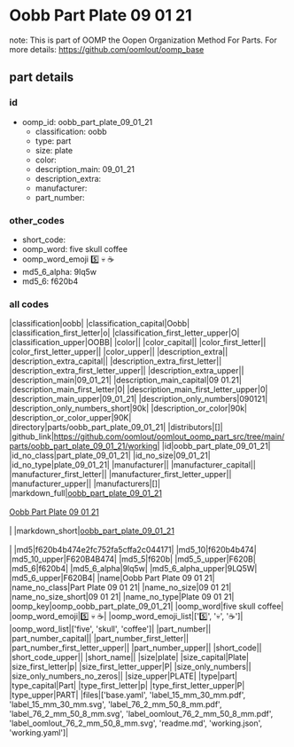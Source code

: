 # Oobb Part Plate 09 01 21  

note: This is part of OOMP the Oopen Organization Method For Parts. For more details: https://github.com/oomlout/oomp_base

##  part details





### id
* oomp_id: oobb_part_plate_09_01_21
  * classification: oobb
  * type: part
  * size: plate
  * color: 
  * description_main: 09_01_21
  * description_extra: 
  * manufacturer: 
  * part_number: 

### other_codes
* short_code: 
* oomp_word: five skull coffee
* oomp_word_emoji :five: :skull: :coffee:
* md5_6_alpha: 9lq5w
* md5_6: f620b4

### all codes 
|classification|oobb|
|classification_capital|Oobb|
|classification_first_letter|o|
|classification_first_letter_upper|O|
|classification_upper|OOBB|
|color||
|color_capital||
|color_first_letter||
|color_first_letter_upper||
|color_upper||
|description_extra||
|description_extra_capital||
|description_extra_first_letter||
|description_extra_first_letter_upper||
|description_extra_upper||
|description_main|09_01_21|
|description_main_capital|09 01.21|
|description_main_first_letter|0|
|description_main_first_letter_upper|0|
|description_main_upper|09_01_21|
|description_only_numbers|090121|
|description_only_numbers_short|90k|
|description_or_color|90k|
|description_or_color_upper|90K|
|directory|parts/oobb_part_plate_09_01_21|
|distributors|[]|
|github_link|https://github.com/oomlout/oomlout_oomp_part_src/tree/main/parts/oobb_part_plate_09_01_21/working|
|id|oobb_part_plate_09_01_21|
|id_no_class|part_plate_09_01_21|
|id_no_size|09_01_21|
|id_no_type|plate_09_01_21|
|manufacturer||
|manufacturer_capital||
|manufacturer_first_letter||
|manufacturer_first_letter_upper||
|manufacturer_upper||
|manufacturers|[]|
|markdown_full|[oobb_part_plate_09_01_21](https://github.com/oomlout/oomlout_oomp_part_src/tree/main/parts/oobb_part_plate_09_01_21/working)<br>[](https://github.com/oomlout/oomlout_oomp_part_src/tree/main/parts/oobb_part_plate_09_01_21/working)<br>[Oobb Part Plate 09 01 21](https://github.com/oomlout/oomlout_oomp_part_src/tree/main/parts/oobb_part_plate_09_01_21/working)<br><br>|
|markdown_short|[oobb_part_plate_09_01_21](https://github.com/oomlout/oomlout_oomp_part_src/tree/main/parts/oobb_part_plate_09_01_21/working)<br><br>|
|md5|f620b4b474e2fc752fa5cffa2c044171|
|md5_10|f620b4b474|
|md5_10_upper|F620B4B474|
|md5_5|f620b|
|md5_5_upper|F620B|
|md5_6|f620b4|
|md5_6_alpha|9lq5w|
|md5_6_alpha_upper|9LQ5W|
|md5_6_upper|F620B4|
|name|Oobb Part Plate 09 01 21|
|name_no_class|Part Plate 09 01 21|
|name_no_size|09 01 21|
|name_no_size_short|09 01 21|
|name_no_type|Plate 09 01 21|
|oomp_key|oomp_oobb_part_plate_09_01_21|
|oomp_word|five skull coffee|
|oomp_word_emoji|:five: :skull: :coffee:|
|oomp_word_emoji_list|[':five:', ':skull:', ':coffee:']|
|oomp_word_list|['five', 'skull', 'coffee']|
|part_number||
|part_number_capital||
|part_number_first_letter||
|part_number_first_letter_upper||
|part_number_upper||
|short_code||
|short_code_upper||
|short_name||
|size|plate|
|size_capital|Plate|
|size_first_letter|p|
|size_first_letter_upper|P|
|size_only_numbers||
|size_only_numbers_no_zeros||
|size_upper|PLATE|
|type|part|
|type_capital|Part|
|type_first_letter|p|
|type_first_letter_upper|P|
|type_upper|PART|
|files|['base.yaml', 'label_15_mm_30_mm.pdf', 'label_15_mm_30_mm.svg', 'label_76_2_mm_50_8_mm.pdf', 'label_76_2_mm_50_8_mm.svg', 'label_oomlout_76_2_mm_50_8_mm.pdf', 'label_oomlout_76_2_mm_50_8_mm.svg', 'readme.md', 'working.json', 'working.yaml']|
